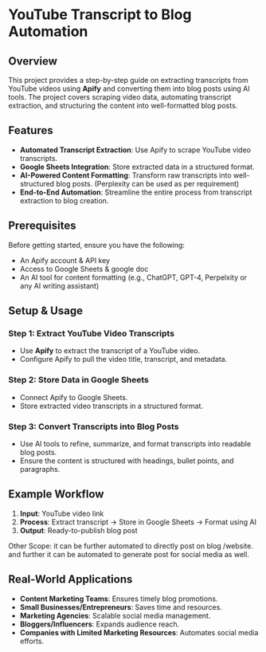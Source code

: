 # YouTube Transcript to Blog Automation

## Overview
This project provides a step-by-step guide on extracting transcripts from YouTube videos using **Apify** and converting them into blog posts using AI tools. The project covers scraping video data, automating transcript extraction, and structuring the content into well-formatted blog posts.

## Features
- **Automated Transcript Extraction**: Use Apify to scrape YouTube video transcripts.
- **Google Sheets Integration**: Store extracted data in a structured format.
- **AI-Powered Content Formatting**: Transform raw transcripts into well-structured blog posts. (Perplexity can be used as per requirement) 
- **End-to-End Automation**: Streamline the entire process from transcript extraction to blog creation.

## Prerequisites
Before getting started, ensure you have the following:
- An Apify account & API key
- Access to Google Sheets & google doc
- An AI tool for content formatting (e.g., ChatGPT, GPT-4, Perpelxity or any AI writing assistant)

## Setup & Usage
### Step 1: Extract YouTube Video Transcripts
- Use **Apify** to extract the transcript of a YouTube video.
- Configure Apify to pull the video title, transcript, and metadata.

### Step 2: Store Data in Google Sheets
- Connect Apify to Google Sheets.
- Store extracted video transcripts in a structured format.

### Step 3: Convert Transcripts into Blog Posts
- Use AI tools to refine, summarize, and format transcripts into readable blog posts.
- Ensure the content is structured with headings, bullet points, and paragraphs.

## Example Workflow
1. **Input**: YouTube video link
2. **Process**: Extract transcript → Store in Google Sheets → Format using AI
3. **Output**: Ready-to-publish blog post

Other Scope:  it can be further automated to directly post on blog /website. and further it can be automated to generate post for social media as well. 

## Real-World Applications
- **Content Marketing Teams**: Ensures timely blog promotions.
- **Small Businesses/Entrepreneurs**: Saves time and resources.
- **Marketing Agencies**: Scalable social media management.
- **Bloggers/Influencers**: Expands audience reach.
- **Companies with Limited Marketing Resources**: Automates social media efforts.

